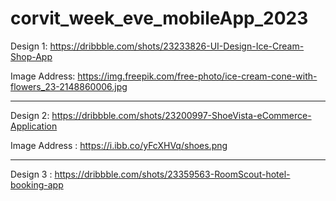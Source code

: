 # corvit_week_eve_mobileApp_2023

 Design 1: https://dribbble.com/shots/23233826-UI-Design-Ice-Cream-Shop-App

 Image Address: https://img.freepik.com/free-photo/ice-cream-cone-with-flowers_23-2148860006.jpg

 ______________________________________________

 Design 2: https://dribbble.com/shots/23200997-ShoeVista-eCommerce-Application
 
 Image Address : https://i.ibb.co/yFcXHVq/shoes.png

______________________________________________

 Design 3 : https://dribbble.com/shots/23359563-RoomScout-hotel-booking-app
